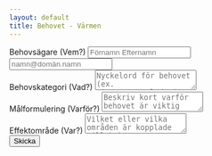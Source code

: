```yaml
---
layout: default
title: Behovet - Värmen
---
```


<form action="https://formspree.io/hampus.alfredsson@ri.se" method="POST">
  <div class="form-group">
    <label for="formGroupContact">Behovsägare (Vem?)</label>
    <input type="text" class="form-control" id="formGroupContact" name="name" placeholder="Förnamn Efternamn">
  </div>
  <div class="form-group">
    <input type="email" class="form-control" id="formGroupContact" name="_replyto" placeholder="namn@domän.namn">
  </div>
  <div class="form-group">
    <label for="formGroupCategory">Behovskategori (Vad?)</label>
    <textarea class="form-control" id="formGroupCategory" name="category" placeholder="Nyckelord för behovet (ex. <i>transportled</i>, <i>skyttel</i>, <i>leveranshubb</i>)"></textarea>
  </div>
  <div class="form-group">
    <label for="formGroupGoal">Målformulering (Varför?)</label>
    <textarea class="form-control" id="formGroupGoal" name="goal" placeholder="Beskriv kort varför behovet är viktig"></textarea>
  </div>
  <div class="form-group">
    <label for="formGroupEffect">Effektområde (Var?)</label>
    <textarea class="form-control" id="formGroupEffect" name="effect" placeholder="Vilket eller vilka områden är kopplade till behovet"></textarea>
  </div>
  <div class="form-group">
    <input type="submit" value="Skicka">
  </div>
</form>
